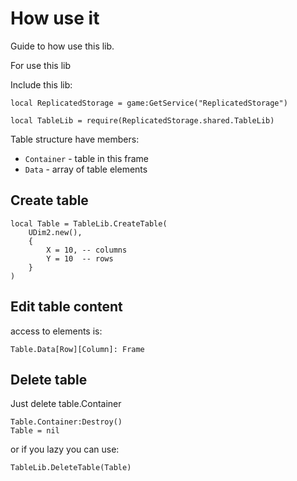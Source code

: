 # How use it

Guide to how use this lib.

For use this lib

Include this lib:
```
local ReplicatedStorage = game:GetService("ReplicatedStorage")

local TableLib = require(ReplicatedStorage.shared.TableLib)
```

Table structure have members:
+ `Container` - table in this frame
+ `Data` - array of table elements

## Create table

```
local Table = TableLib.CreateTable(
	UDim2.new(), 
	{
		X = 10,	-- columns
		Y = 10	-- rows
	}
)
```

## Edit table content

access to elements is:
```
Table.Data[Row][Column]: Frame
```


## Delete table

Just delete table.Container

```
Table.Container:Destroy()
Table = nil
```

or if you lazy you can use:

```
TableLib.DeleteTable(Table)
```
